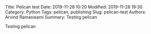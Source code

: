 Title: Pelican test
Date: 2019-11-28 10:20
Modified: 2019-11-28 19:30
Category: Python
Tags: pelican, publishing
Slug: pelican-test
Authors: Arvind Ramaswami
Summary: Testing pelican

Testing pelican
